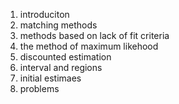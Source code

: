 1. introduciton
2. matching methods
3. methods based on lack of fit criteria
4. the method of maximum likehood
5. discounted estimation 
6. interval and regions
7. initial estimaes
8. problems